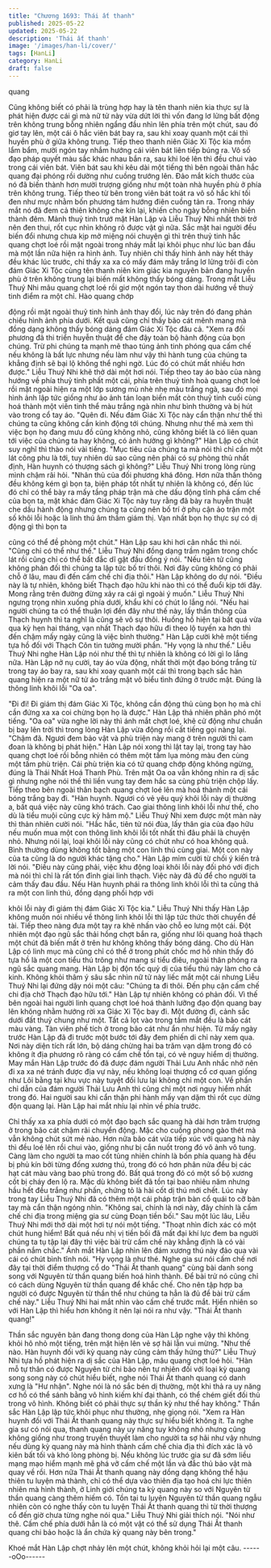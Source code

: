 ```yaml
---
title: "Chương 1693: Thái ất thanh"
published: 2025-05-22
updated: 2025-05-22
description: 'Thái ất thanh'
image: '/images/han-li/cover/'
tags: [HanLi]
category: HanLi
draft: false
---
```


quang

Cũng không biết có phải là trùng hợp hay là tên thanh niên kia
thực sự là phát hiện được cái gì mà nữ tử này vừa dứt lời thì vốn
đang lơ lửng bất động trên không trung bỗng nhiên ngẩng đầu
nhìn lên phía trên một chút, sau đó giơ tay lên, một cái ô hắc viên
bát bay ra, sau khi xoay quanh một cái thì huyền phù ở giữa
không trung. Tiếp theo thanh niên Giác Xi Tộc kia mồm lẩm bẩm,
mười ngón tay nhắm hướng cái viên bát liên tiếp búng ra. Vô số
đạo pháp quyết màu sắc khác nhau bắn ra, sau khi loé lên thì đều
chui vào trong cái viên bát.
Viên bát sau khi kêu dài một tiếng thì bên ngoài thân hắc quang
đại phóng rồi dường như cuồng trướng lên. Đảo mắt kích thước
của nó đã biến thành hơn mười trượng giống như một toàn nhà
huyền phù ở phía trên không trung. Tiếp theo từ bên trong viên
bát toát ra vô số hắc khí tối đen như mực nhằm bốn phương tám
hướng điên cuồng tản ra. Trong nháy mắt nó đã đem cả thiên
không che kín lại, khiến cho ngày bỗng nhiên biến thành đêm.
Mảnh thuỷ tinh trướ mặt Hàn Lập và Liễu Thuý Nhi nhất thời trở
nên đen thui, rốt cục nhìn không rõ được vật gì nữa. Sắc mặt hai
người đều biến đổi nhưng chưa kịp mở miệng nói chuyện gì thì
trên thuỷ tinh hắc quang chợt loé rồi mặt ngoài trong nháy mắt lại
khôi phục như lúc ban đầu mà một lần nữa hiện ra hình ảnh.
Tuy nhiên chỉ thấy hình ảnh này hết thảy đều khác lúc trước, chỉ
thấy xa xa có mấy đám mây trắng lơ lửng trôi đi còn đám Giác Xi
Tộc cùng tên thanh niên kim giác kia nguyên bản đang huyền phù
ở trên không trung lại biến mất không thấy bóng dáng.
Trong mắt Liễu Thuý Nhi mâu quang chợt loé rồi giơ một ngón tay
thon dài hướng về thuỷ tinh điểm ra một chỉ. Hào quang chớp

động rồi mặt ngoài thuỷ tinh hình ảnh thay đổi, lúc này trên đó
đang phản chiếu hình ảnh phía dưới. Kết quả cũng chỉ thấy bão
cát mênh mang mà đồng dạng không thấy bóng dáng đám Giác
Xi Tộc đâu cả.
"Xem ra đối phương đã thi triển huyễn thuật để che đậy toàn bộ
hành động của bọn chúng. Trừ phi chúng ta mạnh mẽ thao túng
ảnh tinh phóng qua cấm chế nếu không là bất lực nhưng nếu làm
như vậy thì hành tung của chúng ta khẳng định sẽ bại lộ không
thể nghi ngờ. Lúc đó có chút mất nhiều hơn được."
Liễu Thuý Nhi khẽ thở dài một hơi nói. Tiếp theo tay áo bào của
nàng hướng về phía thuỷ tinh phất một cái, phía trên thuỷ tinh hoà
quang chợt loé rồi mặt ngoài hiện ra một lớp sương mù nhè nhẹ
màu trắng ngà, sau đó mọi hình ảnh lập tức giống như ảo ảnh tán
loạn biến mất còn thuỷ tinh cuối cùng hoá thành một viên tinh thể
màu trắng ngà nhìn như bình thường và bị hút vào trong cổ tay
áo.
"Quên đi. Nếu đám Giác Xi Tộc này cẩn thận như thế thì chúng ta
cũng không cần kinh động tới chúng. Nhưng như thế mà xem thì
việc bọn họ đang mưu đồ cũng không nhỏ, cũng không biết là có
liên quan tới việc của chúng ta hay không, có ảnh hưởng gì
không?"
Hàn Lập có chút suy nghĩ thì thào nói vài tiếng.
"Mục tiêu của chúng ta mà nói thì chỉ cần một lát công phu là tới,
tuy nhiên dù sao cũng nên phải có sự phòng thủ nhất định, Hàn
huynh có thượng sách gì không?"
Liễu Thuý Nhi trong lòng rùng mình chậm rãi hỏi.
"Nhân thủ của đối phương khá đông. Hơn nữa thần thông đều
không kém gì bọn ta, biện pháp tốt nhất tự nhiên là không có, đến
lúc đó chỉ có thể bày ra mấy tầng pháp trận mà che dấu động tĩnh
phá cấm chế của bọn ta, mặt khác đám Giác Xi Tộc này tuy rằng
đã bày ra huyễn thuật che dấu hành động nhưng chúng ta cũng
nên bố trí ở phụ cận ảo trận một số khôi lỗi hoặc là linh thú âm
thầm giám thị. Vạn nhất bọn họ thực sự có dị động gì thì bọn ta

cũng có thể đề phòng một chút."
Hàn Lập sau khi hơi cân nhắc thì nói.
"Cũng chỉ có thể như thế."
Liễu Thuý Nhi đồng dạng trầm ngâm trong chốc lát rồi cũng chỉ có
thể bất đắc dĩ gật đầu đống ý nói.
"Nếu tiên tử cũng không phản đối thì chúng ta lập tức bố trí thôi.
Nơi đây cũng không có phải chỗ ở lâu, mau đi đến cấm chế chi
địa thôi."
Hàn Lập không do dự nói.
"Điều này là tự nhiên, không biết Thạch đạo hữu khi nào thì có thể
đuổi kịp tới đây. Mong rằng trên đường đừng xảy ra cái gì ngoài ý
muốn."
Liễu Thuý Nhi ngưng trọng nhìn xuống phía dưới, khẩu khí có
chút lo lắng nói.
"Nếu hai người chúng ta có thể thuận lợi đến đây như thế này, lấy
thần thông của Thạch huynh thì ta nghĩ là cũng sẽ vô sự thôi.
Huống hồ hiện tại bất quá vừa qua kỳ hẹn hai tháng, vạn nhất
Thạch đạo hữu đi theo lộ tuyến xa hơn thì đến chậm mấy ngày
cũng là việc bình thường."
Hàn Lập cười khẽ một tiếng tựa hồ đối với Thạch Côn tin tưởng
mười phần.
"Hy vọng là như thế."
Liễu Thuý Nhi nghe Hàn Lập nói như thế thì tự nhiên là không có
lời gì lo lắng nữa. Hàn Lập nở nụ cười, tay áo vừa động, nhất thời
một đạo bóng trắng từ trong tay áo bay ra, sau khi xoay quanh
một cái thì trong bạch sắc hàn quang hiện ra một nữ tử áo trắng
mặt vô biểu tình đứng ở trước mặt. Đúng là thông linh khôi lỗi "Oa
oa".

"Đi đi! Đi giám thị đám Giác Xi Tộc, không cần động thủ cùng bọn
họ mà chỉ cần đứng xa xa coi chừng bọn họ là được."
Hàn Lập thả nhiên phân phó một tiếng.
"Oa oa" vừa nghe lời này thì ánh mắt chợt loé, khẽ cử động như
chuẩn bị bay lên trời thì trong lòng Hàn Lập vừa động rồi cất tiếng
gọi nàng lại.
"Chậm đã. Ngươi đem bảo vật và phù triện này mang ở trên
người thì cam đoan là không bị phát hiện."
Hàn Lập nói xong thì lật tay lại, trong tay hào quang chợt loé rồi
bỗng nhiên có thêm một tấm lụa mỏng màu đen cùng một tấm
phù triện. Cái phù triện kia có tử quang chớp động không ngừng,
đúng là Thái Nhất Hoá Thanh Phù.
Trên mặt Oa oa vẫn không nhìn ra dị sắc gì nhưng nghe nói thế
thì liền vung tay đem hắc sa cùng phù triện chộp lấy. Tiếp theo
bên ngoài thân bạch quang chợt loé lên mà hoá thành một cái
bóng trắng bay đi.
"Hàn huynh. Ngươi có vẻ yêu quý khôi lỗi này dị thường a, bất
quá việc này cũng khó trách. Cao giai thông linh khôi lỗi như thế,
cho dù là tiểu muội cũng cực kỳ hâm mộ."
Liễu Thuý Nhi xem được một màn này thì thản nhiên cười nói.
"Hắc hắc, tiên tử nói đùa, lấy thân gia của đạo hữu nếu muốn
mua một con thông linh khôi lỗi tốt nhất thì đâu phải là chuyện
nhỏ. Nhưng nói lại, loại khôi lỗi này cũng có chút như có hoa
không quả. Bình thường dùng không tốt bằng một con linh thú
cùng giai. Một con này của ta cũng là do người khác tặng cho."
Hàn Lập mỉm cười từ chối ý kiến trả lời nói.
"Điều này cũng phải, việc khu động loại khôi lỗi này đối phó với
địch mà nói thì chỉ là rất tốn đỉnh giai linh thạch. Việc này đã đủ để
cho người ta cảm thấy đau đầu. Nếu Hàn huynh phái ra thông linh
khôi lỗi thì ta cũng thả ra một con linh thú, đồng dạng phối hợp với

khôi lỗi này đi giám thị đám Giác Xi Tộc kia."
Liễu Thuý Nhi thấy Hàn Lập không muốn nói nhiều về thông linh
khôi lỗi thì lập tức thức thời chuyển đề tài.
Tiếp theo nàng đưa một tay ra khẽ nhấn vào chỗ eo lưng một cái.
Đột nhiên một đạo ngũ sắc thải hồng chợt bắn ra, giống như lôi
quang hoả thạch một chút đã biến mất ở trên hư không không
thấy bóng dáng. Cho dù Hàn Lập có linh mục mà cũng chỉ có thể
ở trong phút chốc mơ hồ nhìn thấy đó tựa hồ là một con tiểu thú
trông như mang sí tiểu điêu, ngoài thân phóng ra ngũ sắc quang
mang.
Hàn Lập bị độn tốc quỷ dị của tiểu thú này làm cho cả kinh. Không
khỏi thâm ý sâu sắc nhìn nữ tử này liếc mắt một cái nhưng Liễu
Thuý Nhi lại đứng dậy nói một câu:
"Chúng ta đi thôi. Đến phụ cận cấm chế chi địa chờ Thạch đạo
hữu tới."
Hàn Lập tự nhiên không có phản đối. Vì thế bên ngoài hai người
linh quang chợt loé hoá thành lưỡng đạo độn quang bay lên
không nhằm hướng rời xa Giác Xi Tộc bay đi. Một đường đi, cảnh
sắc dưới đất thuỷ chung như một. Tất cả lọt vào trong tầm mắt
đều là bão cát màu vàng. Tàn viên phế tích ở trong bão cát như
ẩn như hiện.
Từ mấy ngày trước Hàn Lập đã đi trước một bước tới đây đem
phiến di chỉ này xem qua. Nơi này diện tích rất lớn, bộ dáng
chừng hai ba trăm vạn dặm trong đó có không ít địa phương rõ
ràng có cấm chế tồn tại, có vẻ nguy hiểm dị thường.
May mắn Hàn Lập trước đó đã được đám người Thải Lưu Anh
nhắc nhở nên đi xa xa né tránh được địa vự này, nếu không loại
thượng cổ cơ quan giống như Lôi bằng tại khu vực này tuyệt đối
lưu lại không chỉ một con. Về phần chỉ dẫn của đám người Thải
Lưu Anh thì cũng chỉ một nơi nguy hiểm nhất trong đó.
Hai người sau khi cẩn thận phi hành mấy vạn dặm thì rốt cục
dừng độn quang lại. Hàn Lập hai mắt nhíu lại nhìn về phía trước.

Chỉ thấy xa xa phía dưới có một đạo bạch sắc quang hà dài hơn
trăm trượng ở trong bão cát chậm rãi chuyển động. Mặc cho
cuồng phong gào thét mà vẫn không chút sứt mẻ nào. Hơn nữa
bão cát vừa tiếp xúc với quang hà này thì đều loé lên rồi chui vào,
giống như bị cắn nuốt trong đó vô ảnh vô tung.
Càng làm cho người ta mao cốt tủng nhiên chính là bốn phía
quang hà đều bị phủ kín bởi từng đống xương thú, trong đó có
hơn phân nửa đều bị các hạt cát màu vàng bao phủ trong đó. Bất
quá trong đó có một số bộ xương cốt bị cháy đen lộ ra. Mặc dù
không biết đã tồn tại bao nhiêu năm nhưng hầu hết đều trắng như
phấn, chứng tỏ là hài cốt dị thú mới chết.
Lúc này trong tay Liễu Thuý Nhi đã có thêm một cái pháp trận bàn
cổ quái to cỡ bàn tay mà cẩn thận ngóng nhìn.
"Không sai, chính là nơi này, đây chính là cấm chế chi địa trong
miệng gia sư cùng Đoạn tiền bối."
Sau một lúc lâu, Liễu Thuý Nhi mới thở dài một hơi tự nói một
tiếng.
"Thoạt nhìn đích xác có một chút hung hiểm! Bất quá nếu nhị vị
tiền bối đã mất đại khí lực đem ba người chúng ta tụ tập lại đây thì
việc bài trừ cấm chế này khẳng định là có vài phần nắm chắc."
Ánh mắt Hàn Lập nhìn lên đám xương thú này đảo qua vài cái có
chút bình tĩnh nói.
"Hy vọng là như thé. Nghe gia sư nói cấm chế nơi đây tại thời
điểm thượng cổ do "Thái Ất thanh quang" cùng bài danh song
song với Nguyên từ thần quang biến hoá hình thành. Để bài trử
nó cũng chỉ có cách dùng Nguyên từ thần quang để khắc chế.
Cho nên tập hợp ba người có được Nguyên từ thần thể như
chúng ta hẳn là đủ để bài trừ cấm chế này."
Liễu Thuý Nhi hai mắt nhìn vào cấm chế trước mắt. Hiển nhiên so
với Hàn Lập thì hiểu hơn không ít nên lại nói ra như vậy.
"Thái Ất thanh quang!"

Thần sắc nguyên bản đang thong dong của Hàn Lập nghe vậy thì
không khỏi hô nhỏ một tiếng, trên mặt hiện lên vẻ sợ hãi lẫn vui
mừng.
"Như thế nào. Hàn huynh đối với kỳ quang này cũng cảm thấy
hứng thú?"
Liễu Thuý Nhi tựa hồ phát hiện ra dị sắc của Hàn Lập, mâu quang
chợt loé hỏi.
"Hàn mỗ tự thân có được Nguyên từ chi bảo nên tự nhiên đối với
loại kỳ quang song song này có chút hiểu biết, nghe nói Thái Ất
thanh quang có danh xưng là "Hư nhận". Nghe nói là nó sắc bén
dị thường, một khi thả ra uy năng cơ hồ có thể sánh bằng vô hình
kiếm khí đại thành, có thể chém giết đối thủ trong vô hình. Không
biết có phải thực sự thần kỳ như thế hay không."
Thần sắc Hàn Lập lập tức khôi phục như thường, nhẹ giọng nói.
"Xem ra Hàn huynh đối với Thái Ất thanh quang này thực sự hiểu
biết không ít. Ta nghe gia sư có nói qua, thanh quang này uy năng
tuy không nhỏ nhưng cũng không giống như trong truyền thuyết
làm cho người ta sợ hãi như vậy nhưng nếu dùng kỳ quang này
mà hình thành cấm chế chia địa thì đích xác là vô kiên bất tối và
khó lòng phòng bị. Nếu không lúc trước gia sư đã sớm liều mạng
mạo hiểm mạnh mẽ phá vỡ cấm chế một lần và đắc thủ bảo vật
mà quay về rồi. Hơn nữa Thái Ất thanh quang này dồng dạng
không thể hậu thiên tu luyện mà thành, chỉ có thể dựa vào thiên
địa tạo hoá chi lực thiên nhiên mà hình thành, ở Linh giới chúng ta
kỳ quang này so với Nguyên từ thần quang càng thêm hiếm có.
Tồn tại tu luyện Nguyên từ thần quang ngẫu nhiên còn có nghe
thấy còn tu luyện Thái Ất thanh quang thì từ thời thượng cổ đến
giờ chưa từng nghe nói qua."
Liễu Thuý Nhi giải thích nói.
"Nói như thê. Cấm chế phía dưới hẳn là có một vật có thể sử
dụng Thái Ất thanh quang chi bảo hoặc là ẩn chứa kỳ quang này
bên trong."

Khoé mắt Hàn Lập chợt nhảy lên một chút, không khỏi hỏi lại một
câu.
------oOo------
